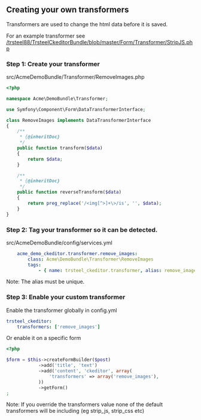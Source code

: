 ## Creating your own transformers

Transformers are used to change the html data before it is saved.

For an example transformer see [/trsteel88/TrsteelCkeditorBundle/blob/master/Form/Transformer/StripJS.php](/trsteel88/TrsteelCkeditorBundle/blob/master/Form/Transformer/StripJS.php)

### Step 1: Create your transformer

src/AcmeDemoBundle/Transformer/RemoveImages.php

```php
<?php

namespace Acme\DemoBundle\Transformer;

use Symfony\Component\Form\DataTransformerInterface;

class RemoveImages implements DataTransformerInterface
{
    /**
     * {@inheritDoc}
     */
    public function transform($data)
    {
        return $data;
    }

    /**
     * {@inheritDoc}
     */
    public function reverseTransform($data)
    {
        return preg_replace('/<img[^>]+\>/is', '', $data);
    }
}
```

### Step 2: Tag your transformer so it can be detected.

src/AcmeDemoBundle/config/services.yml

```yaml
    acme_demo_ckeditor.transformer.remove_images:
        class: Acme\DemoBundle\Transformer\RemoveImages
        tags:
            - { name: trsteel_ckeditor.transformer, alias: remove_images }
```

Note: The alias must be unique.

### Step 3: Enable your custom transformer

Enable the transformer globally in config.yml

```yaml
trsteel_ckeditor:
    transformers: ['remove_images']
```

Or enable it on a specific form

```php
<?php

$form = $this->createFormBuilder($post)
            ->add('title', 'text')
            ->add('content', 'ckeditor', array(
                'transformers' => array('remove_images'),
            ))
            ->getForm()
;
```

Note: If you override the transformers value none of the default transformers will be including (eg strip_js, strip_css etc)
